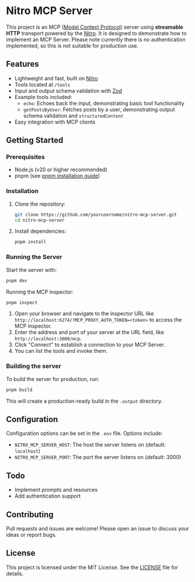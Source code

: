 # Nitro MCP Server

This project is an MCP ([Model Context Protocol](https://modelcontextprotocol.io/)) server using **streamable HTTP** transport powered by the [Nitro](https://nitro.build/). It is designed to demonstrate how to implement an MCP Server. Please note currently there is no authentication implemented, so this is not suitable for production use.

## Features
- Lightweight and fast, built on [Nitro](https://nitro.build/)
- Tools located at `/tools`
- Input and output schema validation with [Zod](https://zod.dev/)
- Example tools included:
  - `echo`: Echoes back the input, demonstrating basic tool functionality
  - `getPostsByUser`: Fetches posts by a user, demonstrating output schema validation and `structuredContent`
- Easy integration with MCP clients

## Getting Started

### Prerequisites
- Node.js (v20 or higher recommended)
- pnpm (see [pnpm installation guide](https://pnpm.io/installation))

### Installation
1. Clone the repository:
   ```bash
   git clone https://github.com/yourusername/nitro-mcp-server.git
   cd nitro-mcp-server
   ```
2. Install dependencies:
   ```bash
   pnpm install
   ```

### Running the Server
Start the server with:
```bash
pnpm dev
```

Running the MCP inspector:
```bash
pnpm inspect
```

1. Open your browser and navigate to the inspector URL like `http://localhost:6274/?MCP_PROXY_AUTH_TOKEN=<token>` to access the MCP inspector.
2. Enter the address and port of your server at the URL field, like `http://localhost:3000/mcp`.
3. Click "Connect" to establish a connection to your MCP Server.
4. You can list the tools and invoke them.

### Building the server

To build the server for production, run:
```bash
pnpm build
```
This will create a production-ready build in the `.output` directory.

## Configuration
Configuration options can be set in the `.env` file. Options include:
- `NITRO_MCP_SERVER_HOST`: The host the server listens on (default: `localhost`)
- `NITRO_MCP_SERVER_PORT`: The port the server listens on (default: 3000)

## Todo
- Implement prompts and resources
- Add authentication support

## Contributing
Pull requests and issues are welcome! Please open an issue to discuss your ideas or report bugs.

## License
This project is licensed under the MIT License. See the [LICENSE](LICENSE) file for details.
